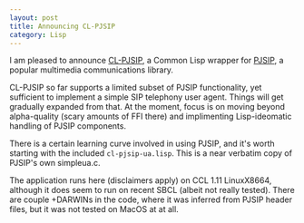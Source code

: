 ```yaml
---
layout: post
title: Announcing CL-PJSIP
category: Lisp
---
```


I am pleased to announce [CL-PJSIP](https://github.com/varjagg/cl-pjsip), a Common Lisp wrapper for [PJSIP](http://pjsip.org/), a popular multimedia communications library.

CL-PJSIP so far supports a limited subset of PJSIP functionality, yet sufficient to implement a simple SIP telephony user agent. Things will get gradually expanded from that.  At the moment, focus is on moving beyond alpha-quality (scary amounts of FFI there) and implimenting Lisp-ideomatic handling of PJSIP components.

There is a certain learning curve involved in using PJSIP, and it's worth starting with the included `cl-pjsip-ua.lisp`. This is a near verbatim copy of PJSIP's own simpleua.c.

The application runs here (disclaimers apply) on CCL 1.11 LinuxX8664, although it does seem to run on recent SBCL (albeit not really tested). There are couple +DARWINs in the code, where it was inferred from PJSIP header files, but it was not tested on MacOS at at all.

